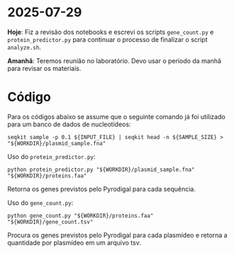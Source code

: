 # 2025-07-29
**Hoje**: Fiz a revisão dos notebooks e escrevi os scripts `gene_count.py` e `protein_predictor.py` para continuar o processo de finalizar o script `analyze.sh`. 

**Amanhã**: Teremos reunião no laboratório. Devo usar o período da manhã para revisar os materiais.

# Código
Para os códigos abaixo se assume que o seguinte comando já foi utilizado para um banco de dados de nucleotídeos:
```
seqkit sample -p 0.1 ${INPUT_FILE} | seqkit head -n ${SAMPLE_SIZE} > "${WORKDIR}/plasmid_sample.fna"
```

Uso do `protein_predictor.py`:
```
python protein_predictor.py "${WORKDIR}/plasmid_sample.fna" "${WORKDIR}/proteins.faa"
```
Retorna os genes previstos pelo Pyrodigal para cada sequência.

Uso do `gene_count.py`:
```
python gene_count.py "${WORKDIR}/proteins.faa" "${WORKDIR}/gene_count.tsv"
```
Procura os genes previstos pelo Pyrodigal para cada plasmídeo e retorna a quantidade por plasmídeo em um arquivo tsv.
